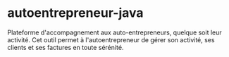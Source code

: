 # autoentrepreneur-java
Plateforme d'accompagnement aux auto-entrepreneurs, quelque soit leur activité. Cet outil permet à l'autoentrepreneur de gérer son activité, ses clients et ses factures en toute sérénité.
